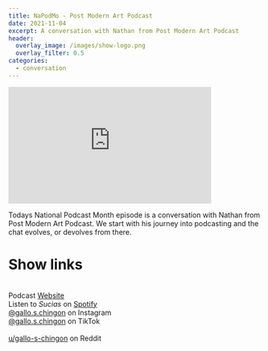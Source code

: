 ```yaml
---
title: NaPodMo - Post Modern Art Podcast
date: 2021-11-04
excerpt: A conversation with Nathan from Post Modern Art Podcast 
header:
  overlay_image: /images/show-logo.png
  overlay_filter: 0.5
categories:
  - conversation
---
```

<iframe src='https://open.spotify.com/embed/episode/1hrRzgV0TbfgkO1gt5Onvj' width='80%' height='232' frameborder='0' allowtransparency='true' allow='encrypted-media'></iframe>

Todays National Podcast Month episode is a conversation with Nathan from Post Modern Art Podcast. We start with his journey into podcasting and the chat evolves, or devolves from there.

# Show links

<br> Podcast [Website](https://sucias.xyz)  <a href='https://sucias.xyz'><i class='fas fa-link'></i></a>
<br> Listen to *Sucias* on [Spotify](https://open.spotify.com/show/3XjoipCU3QzeIaQAAQpBdW)  <a href='https://open.spotify.com/show/3XjoipCU3QzeIaQAAQpBdW'><i class='fab fa-spotify'></i></a>
<br> [@gallo.s.chingon](https://instagram.com/gallo.s.chingon) on Instagram  <a href='https://www.instagram.com/gallo.s.chingon'><i class='fa-brands fa-instagram-square'></i></a>
<br> [@gallo.s.chingon](https://www.tiktok.com/@gallo.s.chingon) on TikTok <a href='https://www.tiktok.com/@gallo.s.chingon'><i class='fa-brands fa-tiktok'></i><br>
<br> [u/gallo-s-chingon](https://reddit.com/u/gallo-s-chingon/submitted) on Reddit <a href='https://reddit.com/u/gallo-s-chingon/submitted'><i class='fab fa-reddit'></i></a>
